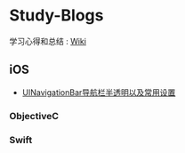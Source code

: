 # Study-Blogs
学习心得和总结 : [Wiki](https://github.com/magianter/Study-Blogs/wiki)
## iOS

- [UINavigationBar导航栏半透明以及常用设置](https://github.com/magianter/Study-Blogs/wiki/UINavigationBar%E5%AF%BC%E8%88%AA%E6%A0%8F%E5%8D%8A%E9%80%8F%E6%98%8E%E4%BB%A5%E5%8F%8A%E5%B8%B8%E7%94%A8%E8%AE%BE%E7%BD%AE)

### ObjectiveC


### Swift
